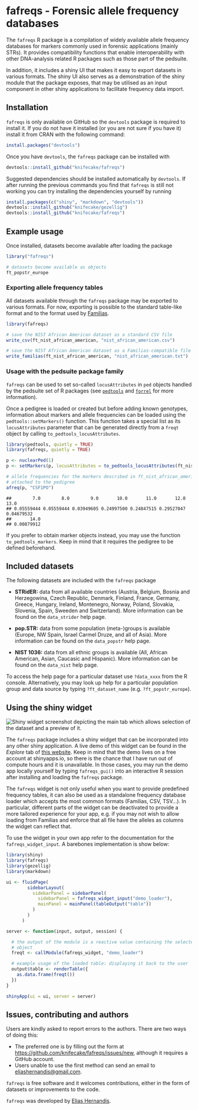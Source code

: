 
# fafreqs - Forensic allele frequency databases

The `fafreqs` R package is a compilation of widely available allele
frequency databases for markers commonly used in forensic applications
(mainly STRs). It provides compatibility functions that enable
interoperability with other DNA-analysis related R packages such as
those part of the pedsuite.

In addition, it includes a shiny UI that makes it easy to export
datasets in various formats. The shiny UI also serves as a demonstration
of the shiny module that the package exposes, that may be utilised as an
input component in other shiny applications to facilitate frequency data
import.

## Installation

`fafreqs` is only available on GitHub so the `devtools` package is
required to install it. If you do not have it installed (or you are not
sure if you have it) install it from CRAN with the following command:

``` r
install.packages("devtools")
```

Once you have `devtools`, the `fafreqs` package can be installed with

``` r
devtools::install_github("knifecake/fafreqs")
```

Suggested dependencies should be installed automatically by `devtools`.
If after running the previous commands you find that `fafreqs` is still
not working you can try installing the dependencies yourself by running

``` r
install.packages(c("shiny", "markdown", "devtools"))
devtools::install_github("knifecake/gezellig")
devtools::install_github("knifecake/fafreqs")
```

## Example usage

Once installed, datasets become available after loading the package

``` r
library("fafreqs")

# datasets become available as objects
ft_popstr_europe
```

### Exporting allele frequency tables

All datasets available through the `fafreqs` package may be exported to
various formats. For now, exporting is possible to the standard
table-like format and to the format used by
[Familias](https://familias.no).

``` r
library(fafreqs)

# save the NIST African American dataset as a standard CSV file
write_csv(ft_nist_african_american, "nist_african_american.csv")

# save the NIST African American dataset as a Familias-compatible file
write_familias(ft_nist_african_american, "nist_african_american.txt")
```

### Usage with the pedsuite package family

`fafreqs` can be used to set so-called `locusAttributes` in `ped`
objects handled by the pedsuite set of R packages (see
[`pedtools`](https://github.com/magnusdv/pedtools) and
[`forrel`](https://github.com/magnusdv/forrel) for more information).

Once a pedigree is loaded or created but before adding known genotypes,
information about markers and allele frequencies can be loaded using the
`pedtools::setMarkers()` function. This function takes a special list as
its `locusAttributes` parameter that can be generated directly from a
`freqt` object by calling `to_pedtools_locusAttributes`.

``` r
library(pedtools, quietly = TRUE)
library(fafreqs, quietly = TRUE)

p <- nuclearPed(1)
p <- setMarkers(p, locusAttributes = to_pedtools_locusAttributes(ft_nist_african_american))

# allele frequencies for the markers described in ft_nist_african_american are
# attached to the pedigree
afreq(p, "CSF1PO")
```

    ##        7.0        8.0        9.0       10.0       11.0       12.0       13.0 
    ## 0.05559444 0.05559444 0.03949605 0.24997500 0.24847515 0.29527047 0.04679532 
    ##       14.0 
    ## 0.00879912

If you prefer to obtain marker objects instead, you may use the function
`to_pedtools_markers`. Keep in mind that it requires the pedigree to be
defined beforehand.

## Included datasets

The following datasets are included with the `fafreqs` package

  - **STRidER:** data from all available countries (Austria, Belgium,
    Bosnia and Herzegowina, Czech Republic, Denmark, Finland, France,
    Germany, Greece, Hungary, Ireland, Montenegro, Norway, Poland,
    Slovakia, Slovenia, Spain, Sweeden and Switzerland). More
    information can be found on the `data_strider` help page.

  - **pop.STR:** data from some population (meta-)groups is available
    (Europe, NW Spain, Israel Carmel Druze, and all of Asia). More
    information can be found on the `data_popstr` help page.

  - **NIST 1036:** data from all ethnic groups is available (All,
    African American, Asian, Caucasic and Hispanic). More information
    can be found on the `data_nist` help page.

To access the help page for a particular dataset use `?data_xxxx` from
the R console. Alternatively, you may look up help for a particular
population group and data source by typing `?ft_dataset_name`
(e.g. `?ft_popstr_europe`).

## Using the shiny widget

![Shiny widget screenshot depicting the main tab which allows selection
of the dataset and a preview of
it.](man/figures/fafreqs-widget-screenshot.png)

The `fafreqs` package includes a shiny widget that can be incorporated
into any other shiny application. A live demo of this widget can be
found in the *Explore* tab of [this
website](https://knifecake.shinyapps.io/fafreqs_shiny/). Keep in mind
that the demo lives on a free account at shinyapps.io, so there is the
chance that I have run out of compute hours and it is unavailable. In
those cases, you may run the demo app locally yourself by typing
`fafreqs_gui()` into an interactive R session after installing and
loading the `fafreqs` package.

The `fafreqs` widget is not only useful when you want to provide
predefined frequency tables, it can also be used as a standalone
frequency database loader which accepts the most common formats
(Familias, CSV, TSV…). In particular, different parts of the widget can
be deactivated to provide a more tailored experience for your app,
e.g. if you may not wish to allow loading from Familias and enforce
that all file have the alleles as columns the widget can reflect that.

To use the widget in your own app refer to the documentation for the
`fafreqs_widget_input`. A barebones implementation is show below:

``` r
library(shiny)
library(fafreqs)
library(gezellig)
library(markdown)

ui <- fluidPage(
        sidebarLayout(
          sidebarPanel = sidebarPanel(
            sidebarPanel = fafreqs_widget_input("demo_loader"),
            mainPanel = mainPanel(tableOutput("table"))
          )
        )
      )

server <- function(input, output, session) {

  # the output of the module is a reactive value containing the selected freqt
  # object
  freqt <- callModule(fafreqs_widget, "demo_loader")

  # example usage of the loaded table: displaying it back to the user
  output$table <- renderTable({
    as.data.frame(freqt())
  })
}

shinyApp(ui = ui, server = server)
```

## Issues, contributing and authors

Users are kindly asked to report errors to the authors. There are two
ways of doing this:

  - The preferred one is by filling out the form at
    <https://github.com/knifecake/fafreqs/issues/new>, although it
    requires a GitHub account.
  - Users unable to use the first method can send an email to
    <eliashernandis@gmail.com>.

`fafreqs` is free software and it welcomes contributions, either in the
form of datasets or improvements to the code.

`fafreqs` was developed by [Elias Hernandis](https://hernandis.me/).
